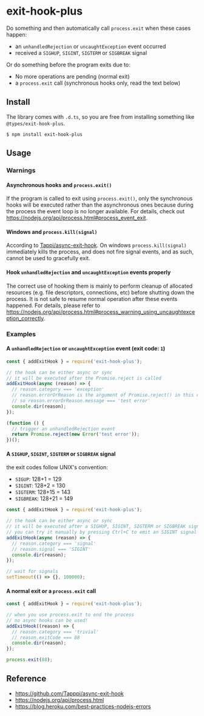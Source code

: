 # exit-hook-plus

Do something and then automatically call `process.exit` when these cases happen:

- an `unhandledRejection` or `uncaughtException` event occurred
- received a `SIGHUP`, `SIGINT`, `SIGTERM` or `SIGBREAK` signal

Or do something before the program exits due to:

- No more operations are pending (normal exit)
- a `process.exit` call (synchronous hooks only, read the text below)

## Install

The library comes with `.d.ts`, so you are free from installing something like `@types/exit-hook-plus`.

```text
$ npm install exit-hook-plus
```

## Usage

### Warnings

#### Asynchronous hooks and `process.exit()`

If the program is called to exit using `process.exit()`, only the synchronous hooks will be executed rather than the asynchronous ones because during the process the event loop is no longer available. For details, check out https://nodejs.org/api/process.html#process_event_exit.

#### Windows and `process.kill(signal)`

According to [Tappi/async-exit-hook](https://github.com/Tapppi/async-exit-hook/blob/master/readme.md#windows-and-processkillsignal).
On windows `process.kill(signal)` immediately kills the process, and does not fire signal events, and as such, cannot be used to gracefully exit.

#### Hook `unhandledRejection` and `uncaughtException` events properly

The correct use of hooking them is mainly to perform cleanup of allocated resources (e.g. file descriptors, connections, etc) before shutting down the process.
It is not safe to resume normal operation after these events happened. For details, please refer to https://nodejs.org/api/process.html#process_warning_using_uncaughtexception_correctly.

### Examples

#### A `unhandledRejection` or `uncaughtException` event (exit code: `1`)

```javascript
const { addExitHook } = require('exit-hook-plus');

// the hook can be either async or sync
// it will be executed after the Promise.reject is called
addExitHook(async (reason) => {
  // reason.category === 'exception'
  // reason.errorOrReason is the argument of Promise.reject() in this case
  // so reason.errorOrReason.message === 'test error'
  console.dir(reason);
});

(function () {
  // trigger an unhandledRejection event
  return Promise.reject(new Error('test error'));
})();
```

#### A `SIGHUP`, `SIGINT`, `SIGTERM` or `SIGBREAK` signal

the exit codes follow UNIX's convention:

- `SIGUP`: 128+1 = 129
- `SIGINT`: 128+2 = 130
- `SIGTERM`: 128+15 = 143
- `SIGBREAK`: 128+21 = 149

```javascript
const { addExitHook } = require('exit-hook-plus');

// the hook can be either async or sync
// it will be executed after a SIGHUP, SIGINT, SIGTERM or SIGBREAK signal was sent
// you can try it manually by pressing Ctrl+C to emit an SIGINT signal
addExitHook(async (reason) => {
  // reason.category === 'signal'
  // reason.signal === 'SIGINT'
  console.dir(reason);
});

// wait for signals
setTimeout(() => {}, 100000);
```

#### A normal exit or a `process.exit` call

```javascript
const { addExitHook } = require('exit-hook-plus');

// when you use process.exit to end the process
// no async hooks can be used!
addExitHook((reason) => {
  // reason.category === 'trivial'
  // reason.exitCode === 88
  console.dir(reason);
});

process.exit(88);
```

####

## Reference

- https://github.com/Tapppi/async-exit-hook
- https://nodejs.org/api/process.html
- https://blog.heroku.com/best-practices-nodejs-errors

